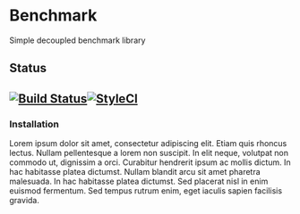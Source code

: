 # Benchmark
Simple decoupled benchmark library

## Status
[![Build Status](https://travis-ci.org/hive/benchmark.svg?branch=master)](https://travis-ci.org/hive/benchmark)[![StyleCI](https://styleci.io/repos/61770165/shield)](https://styleci.io/repos/61770165) 
---


### Installation

Lorem ipsum dolor sit amet, consectetur adipiscing elit. Etiam quis rhoncus lectus. Nullam pellentesque a lorem non suscipit. In elit neque, volutpat non commodo ut, dignissim a orci. Curabitur hendrerit ipsum ac mollis dictum. In hac habitasse platea dictumst. Nullam blandit arcu sit amet pharetra malesuada. In hac habitasse platea dictumst. Sed placerat nisl in enim euismod fermentum. Sed tempus rutrum enim, eget iaculis sapien facilisis gravida.
